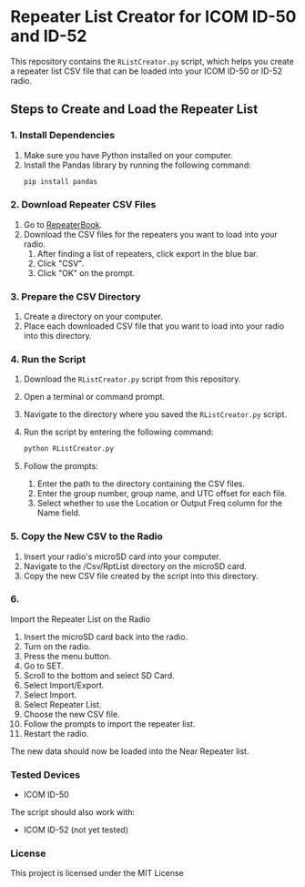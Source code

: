 # Repeater List Creator for ICOM ID-50 and ID-52

This repository contains the `RListCreator.py` script, which helps you create a repeater list CSV file that can be loaded into your ICOM ID-50 or ID-52 radio.

## Steps to Create and Load the Repeater List

### 1. Install Dependencies
1. Make sure you have Python installed on your computer.
2. Install the Pandas library by running the following command:
   ```sh
   pip install pandas
   ```

### 2. Download Repeater CSV Files
1. Go to [RepeaterBook](https://www.repeaterbook.com/).
2. Download the CSV files for the repeaters you want to load into your radio.
   1. After finding a list of repeaters, click export in the blue bar.
   2. Click "CSV".
   3. Click "OK" on the prompt.

### 3. Prepare the CSV Directory
1. Create a directory on your computer.
2. Place each downloaded CSV file that you want to load into your radio into this directory.

### 4. Run the Script
1. Download the `RListCreator.py` script from this repository.
2. Open a terminal or command prompt.
3. Navigate to the directory where you saved the `RListCreator.py` script.
4. Run the script by entering the following command:
   ```sh
   python RListCreator.py
   ```
5. Follow the prompts:

   1. Enter the path to the directory containing the CSV files.
   2. Enter the group number, group name, and UTC offset for each file.
   3. Select whether to use the Location or Output Freq column for the Name field.

### 5. Copy the New CSV to the Radio

1. Insert your radio's microSD card into your computer.
2. Navigate to the <radio model>/Csv/RptList directory on the microSD card.
3. Copy the new CSV file created by the script into this directory.

### 6. 
Import the Repeater List on the Radio

1. Insert the microSD card back into the radio.
2. Turn on the radio.
3. Press the menu button.
4. Go to SET.
5. Scroll to the bottom and select SD Card.
6. Select Import/Export. 
7. Select Import. 
8. Select Repeater List. 
9. Choose the new CSV file. 
10. Follow the prompts to import the repeater list. 
11. Restart the radio.

The new data should now be loaded into the Near Repeater list.

### Tested Devices

* ICOM ID-50

The script should also work with:

* ICOM ID-52 (not yet tested)

### License

This project is licensed under the MIT License